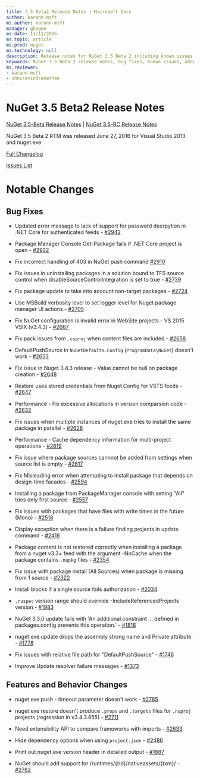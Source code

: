 ```yaml
---
title: 3.5 Beta2 Release Notes | Microsoft Docs
author: karann-msft
ms.author: karann-msft
manager: ghogen
ms.date: 11/11/2016
ms.topic: article
ms.prod: nuget
ms.technology: null
description: Release notes for NuGet 3.5 Beta 2 including known issues, bug fixes, added features, and DCRs.
keywords: NuGet 3.5 Beta 2 release notes, bug fixes, known issues, added features, DCRs
ms.reviewer:
- karann-msft
- unniravindranathan
---
```


# NuGet 3.5 Beta2 Release Notes

[NuGet 3.5-Beta Release Notes](../release-notes/nuget-3.5-Beta.md) | [NuGet 3.5-RC Release Notes](../release-notes/nuget-3.5-RC.md)

NuGet 3.5 Beta 2 RTM was released June 27, 2016 for Visual Studio 2013 and nuget.exe

[Full Changelog](https://github.com/NuGet/NuGet.Client/compare/release-3.5.0-beta...release-3.5.0-beta2)

[Issues List](https://github.com/Nuget/Home/issues?q=is%3Aissue+milestone%3A%223.5+Beta2%22+is%3Aclosed)

# Notable Changes

## Bug Fixes

* Updated error message to lack of support for password decrpytion in .NET Core for authenticated feeds  - [#2942](https://github.com/NuGet/Home/issues/2942)

* Package Manager Console Get-Package fails if .NET Core project is open - [#2932](https://github.com/NuGet/Home/issues/2932)

* Fix incorrect handling of 403 in NuGet push command [#2910](https://github.com/NuGet/Home/issues/2910)

* Fix issues in uninstalling packages in a solution bound to TFS source control when disableSourceControlIntegration is set to true - [#2739](https://github.com/NuGet/Home/issues/2739)

* Fix package update to take into account non-target packages - [#2724](https://github.com/NuGet/Home/issues/2724)

* Use MSBuild verbosity level to set logger level for Nuget package manager UI actions - [#2705](https://github.com/NuGet/Home/issues/2705)

* Fix NuGet configuration is invalid error in WebSite projects - VS 2015 VSIX (v3.4.3) - [#2667](https://github.com/NuGet/Home/issues/2667)

* Fix pack issues from `.csproj` when content files are included - [#2658](https://github.com/NuGet/Home/issues/2658)

* DefaultPushSource in `NuGetDefaults.Config` (`ProgramData\NuGet`) doesn't work - [#2653](https://github.com/NuGet/Home/issues/2653)

* Fix issue in Nuget 3.4.3 release - Value cannot be null on package creation - [#2648](https://github.com/NuGet/Home/issues/2648)

* Restore uses stored credentials from Nuget.Config for VSTS feeds - [#2647](https://github.com/NuGet/Home/issues/2647)

* Performance - Fix excessive allocations in version comparsion code - [#2632](https://github.com/NuGet/Home/issues/2632)

* Fix issues when multiple instances of nuget.exe tries to install the same package in parallel - [#2628](https://github.com/NuGet/Home/issues/2628)

* Performance - Cache dependency information for multi-project operations - [#2619](https://github.com/NuGet/Home/issues/2619)

* Fix issue where package sources cannnot be added from settings when source list is empty - [#2617](https://github.com/NuGet/Home/issues/2617)

* Fix Misleading error when attempting to install package that depends on design-time facades - [#2594](https://github.com/NuGet/Home/issues/2594)

* Installing a package from PackageManager console with setting "All" tries only first source - [#2557](https://github.com/NuGet/Home/issues/2557)

* Fix issues with packages that have files with write times in the future (Mono) - [#2518](https://github.com/NuGet/Home/issues/2518)

* Display exception when there is a failure finding projects in update command - [#2418](https://github.com/NuGet/Home/issues/2418)

* Package content is not restored correctly when installing a package from a nuget v3.3+ feed with the argument -NoCache when the package contains `.nupkg` files - [#2354](https://github.com/NuGet/Home/issues/2354)

* Fix issue with package install (All Sources) when package is missing from 1 source - [#2322](https://github.com/NuGet/Home/issues/2322)

* Install blocks if a single source fails authorization - [#2034](https://github.com/NuGet/Home/issues/2034)

* `.nuspec` version range should override -IncludeReferencedProjects version - [#1983](https://github.com/NuGet/Home/issues/1983)

* NuGet 3.3.0 update fails with 'An additional constraint ... defined in packages.config prevents this operation.' - [#1816](https://github.com/NuGet/Home/issues/1816)

* nuget.exe update drops the assembly strong name and Private attribute. - [#1778](https://github.com/NuGet/Home/issues/1778)

* Fix issues with relative file path for "DefaultPushSource" - [#1746](https://github.com/NuGet/Home/issues/1746)

* Improve Update resolver failure messages - [#1373](https://github.com/NuGet/Home/issues/1373)

## Features and Behavior Changes

* nuget.exe push - timeout parameter doesn't work  - [#2785](https://github.com/NuGet/Home/issues/2785)

* nuget.exe restore doesn't produce `.props` and `.targets` files for `.nuproj` projects (regression in v3.4.3.855) - [#2711](https://github.com/NuGet/Home/issues/2711)

* Need extensibility API to compare frameworks with imports - [#2633](https://github.com/NuGet/Home/issues/2633)

* Hide dependency options when using `project.json` - [#2486](https://github.com/NuGet/Home/issues/2486)

* Print out nuget.exe version header in detailed output - [#1887](https://github.com/NuGet/Home/issues/1887)

* NuGet should add support for /runtimes/{rid}/nativeassets/{txm}/ - [#2782](https://github.com/NuGet/Home/issues/2782)